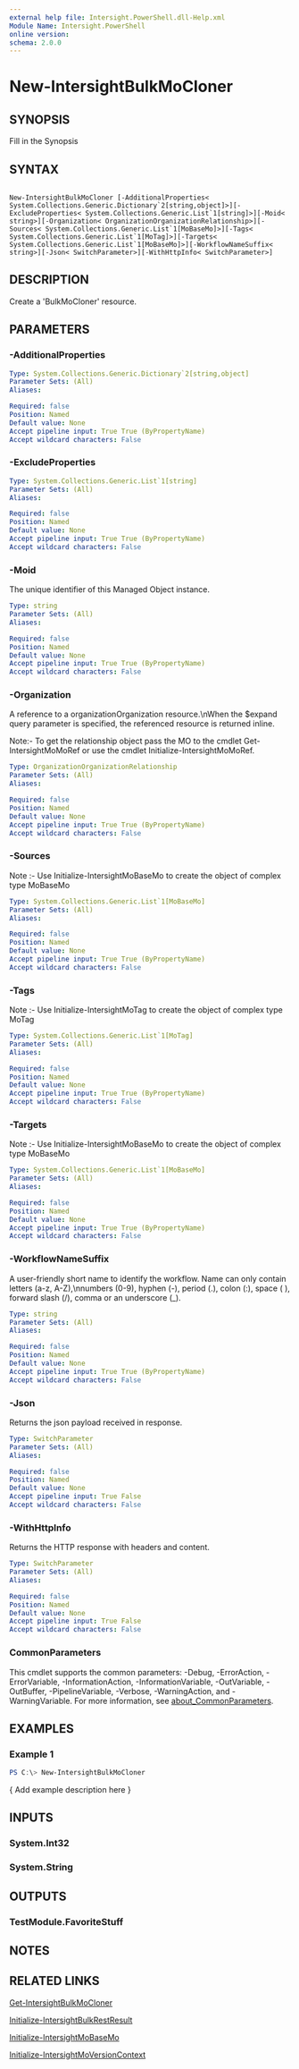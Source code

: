```yaml
---
external help file: Intersight.PowerShell.dll-Help.xml
Module Name: Intersight.PowerShell
online version:
schema: 2.0.0
---
```


# New-IntersightBulkMoCloner

## SYNOPSIS
Fill in the Synopsis

## SYNTAX

```

New-IntersightBulkMoCloner [-AdditionalProperties< System.Collections.Generic.Dictionary`2[string,object]>][-ExcludeProperties< System.Collections.Generic.List`1[string]>][-Moid< string>][-Organization< OrganizationOrganizationRelationship>][-Sources< System.Collections.Generic.List`1[MoBaseMo]>][-Tags< System.Collections.Generic.List`1[MoTag]>][-Targets< System.Collections.Generic.List`1[MoBaseMo]>][-WorkflowNameSuffix< string>][-Json< SwitchParameter>][-WithHttpInfo< SwitchParameter>]

```

## DESCRIPTION
Create a &apos;BulkMoCloner&apos; resource.

## PARAMETERS

### -AdditionalProperties


```yaml
Type: System.Collections.Generic.Dictionary`2[string,object]
Parameter Sets: (All)
Aliases:

Required: false
Position: Named
Default value: None
Accept pipeline input: True True (ByPropertyName)
Accept wildcard characters: False
```

### -ExcludeProperties


```yaml
Type: System.Collections.Generic.List`1[string]
Parameter Sets: (All)
Aliases:

Required: false
Position: Named
Default value: None
Accept pipeline input: True True (ByPropertyName)
Accept wildcard characters: False
```

### -Moid
The unique identifier of this Managed Object instance.

```yaml
Type: string
Parameter Sets: (All)
Aliases:

Required: false
Position: Named
Default value: None
Accept pipeline input: True True (ByPropertyName)
Accept wildcard characters: False
```

### -Organization
A reference to a organizationOrganization resource.\nWhen the $expand query parameter is specified, the referenced resource is returned inline.

 Note:- To get the relationship object pass the MO to the cmdlet Get-IntersightMoMoRef 
or use the cmdlet Initialize-IntersightMoMoRef.

```yaml
Type: OrganizationOrganizationRelationship
Parameter Sets: (All)
Aliases:

Required: false
Position: Named
Default value: None
Accept pipeline input: True True (ByPropertyName)
Accept wildcard characters: False
```

### -Sources


Note :- Use Initialize-IntersightMoBaseMo to create the object of complex type MoBaseMo

```yaml
Type: System.Collections.Generic.List`1[MoBaseMo]
Parameter Sets: (All)
Aliases:

Required: false
Position: Named
Default value: None
Accept pipeline input: True True (ByPropertyName)
Accept wildcard characters: False
```

### -Tags


Note :- Use Initialize-IntersightMoTag to create the object of complex type MoTag

```yaml
Type: System.Collections.Generic.List`1[MoTag]
Parameter Sets: (All)
Aliases:

Required: false
Position: Named
Default value: None
Accept pipeline input: True True (ByPropertyName)
Accept wildcard characters: False
```

### -Targets


Note :- Use Initialize-IntersightMoBaseMo to create the object of complex type MoBaseMo

```yaml
Type: System.Collections.Generic.List`1[MoBaseMo]
Parameter Sets: (All)
Aliases:

Required: false
Position: Named
Default value: None
Accept pipeline input: True True (ByPropertyName)
Accept wildcard characters: False
```

### -WorkflowNameSuffix
A user-friendly short name to identify the workflow. Name can only contain letters (a-z, A-Z),\nnumbers (0-9), hyphen (-), period (.), colon (:), space ( ), forward slash (/), comma or an underscore (_).

```yaml
Type: string
Parameter Sets: (All)
Aliases:

Required: false
Position: Named
Default value: None
Accept pipeline input: True True (ByPropertyName)
Accept wildcard characters: False
```

### -Json
Returns the json payload received in response.

```yaml
Type: SwitchParameter
Parameter Sets: (All)
Aliases:

Required: false
Position: Named
Default value: None
Accept pipeline input: True False
Accept wildcard characters: False
```

### -WithHttpInfo
Returns the HTTP response with headers and content.

```yaml
Type: SwitchParameter
Parameter Sets: (All)
Aliases:

Required: false
Position: Named
Default value: None
Accept pipeline input: True False
Accept wildcard characters: False
```


### CommonParameters
This cmdlet supports the common parameters: -Debug, -ErrorAction, -ErrorVariable, -InformationAction, -InformationVariable, -OutVariable, -OutBuffer, -PipelineVariable, -Verbose, -WarningAction, and -WarningVariable. For more information, see [about_CommonParameters](http://go.microsoft.com/fwlink/?LinkID=113216).

## EXAMPLES

### Example 1
```powershell
PS C:\> New-IntersightBulkMoCloner
```

{ Add example description here }

## INPUTS

### System.Int32

### System.String

## OUTPUTS

### TestModule.FavoriteStuff

## NOTES

## RELATED LINKS

[Get-IntersightBulkMoCloner](./Get-IntersightBulkMoCloner.md)

[Initialize-IntersightBulkRestResult](./Initialize-IntersightBulkRestResult.md)

[Initialize-IntersightMoBaseMo](./Initialize-IntersightMoBaseMo.md)

[Initialize-IntersightMoVersionContext](./Initialize-IntersightMoVersionContext.md)
